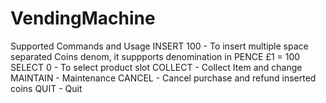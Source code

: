 # VendingMachine

Supported Commands and Usage
INSERT 100	- To insert multiple space separated Coins denom, it suppports denomination in PENCE £1 = 100
SELECT 0 	  - To select product slot 
COLLECT 	  - Collect Item and change
MAINTAIN	  - Maintenance
CANCEL 		  - Cancel purchase and refund inserted coins
QUIT		    - Quit